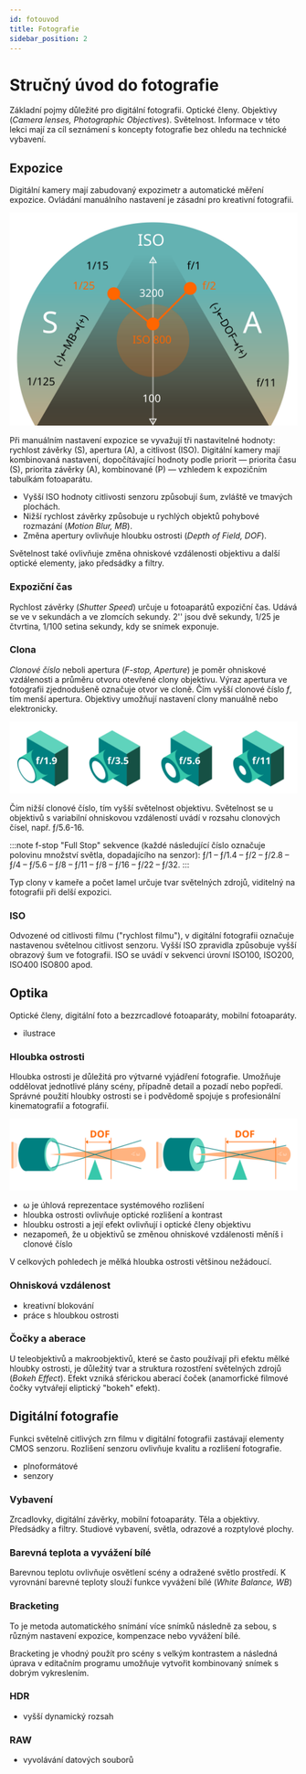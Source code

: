 ```yaml
---
id: fotouvod
title: Fotografie
sidebar_position: 2
---
```


# Stručný úvod do fotografie


Základní pojmy důležité pro digitální fotografii. Optické členy. Objektivy (*Camera lenses, Photographic Objectives*). Světelnost. Informace v této lekci mají za cíl seznámení s koncepty fotografie bez ohledu na technické vybavení.

## Expozice
Digitální kamery mají zabudovaný expozimetr a automatické měření expozice. Ovládání manuálního nastavení je zásadní pro kreativní fotografii.

![image](./images/photo-triangle.svg)

Při manuálním nastavení expozice se vyvažují tři nastavitelné hodnoty: rychlost závěrky (S), apertura (A), a citlivost (ISO). Digitální kamery mají kombinovaná nastavení, dopočítávající hodnoty podle priorit — priorita času (S), priorita závěrky (A), kombinované (P) — vzhledem k expozičním tabulkám fotoaparátu.

- Vyšší ISO hodnoty citlivosti senzoru způsobují šum, zvláště ve tmavých plochách.
- Nižší rychlost závěrky způsobuje u rychlých objektů pohybové rozmazání (*Motion Blur, MB*).
- Změna apertury ovlivňuje hloubku ostrosti (*Depth of Field, DOF*).

Světelnost také ovlivňuje změna ohniskové vzdálenosti objektivu a další optické elementy, jako předsádky a filtry.

### Expoziční čas
Rychlost závěrky (*Shutter Speed*) určuje u fotoaparátů expoziční čas. Udává se ve v sekundách a ve zlomcích sekundy. 2'' jsou dvě sekundy, 1/25 je čtvrtina, 1/100 setina sekundy, kdy se snímek exponuje.

### Clona
*Clonové číslo* neboli apertura (*F-stop, Aperture*) je poměr ohniskové vzdálenosti a průměru otvoru otevřené clony objektivu.  Výraz apertura ve fotografii zjednodušeně označuje otvor ve cloně. Čím vyšší clonové číslo *f*, tím menší apertura. Objektivy umožňují nastavení clony manuálně nebo elektronicky.

![image](./images/photo-fstop.svg)

Čím nižší clonové číslo, tím vyšší světelnost objektivu. Světelnost se u objektivů s variabilní ohniskovou vzdáleností uvádí v rozsahu clonových čísel, např. ƒ/5.6-16.

:::note f-stop
"Full Stop" sekvence (každé následující číslo označuje polovinu množství světla, dopadajícího na senzor): ƒ/1 – ƒ/1.4 – ƒ/2 – ƒ/2.8 – ƒ/4 – ƒ/5.6 – ƒ/8 – ƒ/11 – ƒ/8 – ƒ/16 – ƒ/22 – ƒ/32.
:::

Typ clony v kameře a počet lamel určuje tvar světelných zdrojů, viditelný na fotografii při delší expozici.

### ISO
Odvozené od citlivosti filmu ("rychlost filmu"), v digitální fotografii označuje nastavenou světelnou citlivost senzoru. Vyšší ISO zpravidla způsobuje vyšší obrazový šum ve fotografii. ISO se uvádí v sekvenci úrovní ISO100, ISO200, ISO400 ISO800 apod.

## Optika
Optické členy, digitální foto a bezzrcadlové fotoaparáty, mobilní fotoaparáty.
- ilustrace
### Hloubka ostrosti

Hloubka ostrosti je důležitá pro výtvarné vyjádření fotografie. Umožňuje oddělovat jednotlivé plány scény, případně detail a pozadí nebo popředí. Správné použití hloubky ostrosti se i podvědomě spojuje s profesionální kinematografií a fotografií.

![image](./images/photo-dof.svg)

- ω je úhlová reprezentace systémového rozlišení
- hloubka ostrosti ovlivňuje optické rozlišení a kontrast
- hloubku ostrosti a její efekt ovlivňují i optické členy objektivu
- nezapomeň, že u objektivů se změnou ohniskové vzdálenosti měníš i clonové číslo

V celkových pohledech je mělká hloubka ostrosti většinou nežádoucí.

### Ohnisková vzdálenost
- kreativní blokování
- práce s hloubkou ostrosti

### Čočky a aberace
U teleobjektivů a makroobjektivů, které se často používají při efektu mělké hloubky ostrosti, je důležitý tvar a struktura rozostření světelných zdrojů (*Bokeh Effect*). Efekt vzniká sférickou aberací čoček (anamorfické filmové čočky vytvářejí eliptický "bokeh" efekt).

## Digitální fotografie
Funkci světelně citlivých zrn filmu v digitální fotografii zastávají elementy CMOS senzoru. Rozlišení senzoru ovlivňuje kvalitu a rozlišení fotografie.
- plnoformátové
- senzory
### Vybavení
Zrcadlovky, digitální závěrky, mobilní fotoaparáty. Těla a objektivy. Předsádky a filtry. Studiové vybavení, světla, odrazové a rozptylové plochy.
### Barevná teplota a vyvážení bílé
Barevnou teplotu ovlivňuje osvětlení scény a odražené světlo prostředí. K vyrovnání barevné teploty slouží funkce vyvážení bílé (*White Balance, WB*)
### Bracketing
To je metoda automatického snímání více snímků následně za sebou, s různým nastavení expozice, kompenzace nebo vyvážení bílé.

Bracketing je vhodný použít pro scény s velkým kontrastem a následná úprava v editačním programu umožňuje vytvořit kombinovaný snímek s dobrým vykreslením.
### HDR
- vyšší dynamický rozsah
### RAW
- vyvolávání datových souborů
